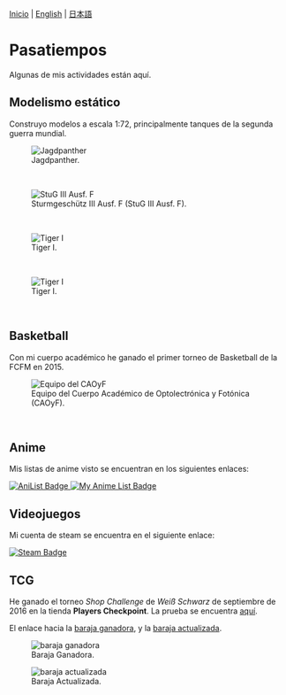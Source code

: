 [Inicio](indexesp.md) \| [English](hobbies.md) \| [日本語](hobbiesjp.md)

# Pasatiempos

Algunas de mis actividades están aquí.

## Modelismo estático

Construyo modelos a escala 1:72, principalmente tanques de la segunda guerra mundial.

<figure>
  <img
  src="https://imgur.com/eKlDcF7.jpg"
  alt="Jagdpanther">
  <figcaption>
  Jagdpanther.
  </figcaption>
</figure>
<br>

<figure>
  <img
  src="https://imgur.com/r4DFJAA.jpg"
  alt="StuG III Ausf. F">
  <figcaption>
  Sturmgeschütz III Ausf. F (StuG III Ausf. F).
  </figcaption>
</figure>
<br>

<figure>
  <img
  src="https://imgur.com/RVRM75Q.jpg"
  alt="Tiger I">
  <figcaption>
  Tiger I.
  </figcaption>
</figure>
<br>

<figure>
  <img
  src="https://imgur.com/6PMOXKG.jpg"
  alt="Tiger I">
  <figcaption>
  Tiger I.
  </figcaption>
</figure>
<br>

## Basketball

Con mi cuerpo académico he ganado el primer torneo de Basketball de la FCFM en 2015.

<figure>
  <img
  src="https://imgur.com/OwuwQCZ.jpg"
  alt="Equipo del CAOyF">
  <figcaption>
  Equipo del Cuerpo Académico de Optolectrónica y Fotónica (CAOyF).
  </figcaption>
</figure>
<br>

## Anime

Mis listas de anime visto se encuentran en los siguientes enlaces:

<div id="badges_anime">
<a href="https://anilist.co/user/DavidSA06/">
    <img src="https://img.shields.io/badge/AniList-02A9FF?style=for-the-badge&logo=AniList&logoColor=white" alt="AniList Badge"/>
  </a>
  <a href="https://myanimelist.net/profile/DavidSA06">
    <img src="https://img.shields.io/badge/Myanimelist-2E51A2?style=for-the-badge&logo=myanimelist&logoColor=white" alt="My Anime List Badge"/>
  </a>
</div>

## Videojuegos

Mi cuenta de steam se encuentra en el siguiente enlace:

<div id="badges_games">
  <a href="https://steamcommunity.com/profiles/76561198045571750/">
    <img src="https://img.shields.io/badge/Steam-000000?style=for-the-badge&logo=steam&logoColor=white" alt="Steam Badge"/>
  </a>
</div>

## TCG

He ganado el torneo *Shop Challenge* de *Weiß Schwarz* de septiembre de 2016 en la tienda **Players Checkpoint**. La prueba se encuentra [aquí](https://goo.gl/maps/3wHKTgP4pMBYeRW18).

El enlace hacia la [baraja ganadora](https://decklog-en.bushiroad.com/view/KZXY), y la [baraja actualizada](https://decklog-en.bushiroad.com/view/HK7H).

<figure>
  <img
  src="https://decklog-en.bushiroad.com/deckimages/KZXY.png"
  alt="baraja ganadora">
  <figcaption>
  Baraja Ganadora.
  </figcaption>
</figure>

<figure>
  <img
  src="https://decklog-en.bushiroad.com/deckimages/HK7H.png"
  alt="baraja actualizada">
  <figcaption>
  Baraja Actualizada.
  </figcaption>
</figure>
